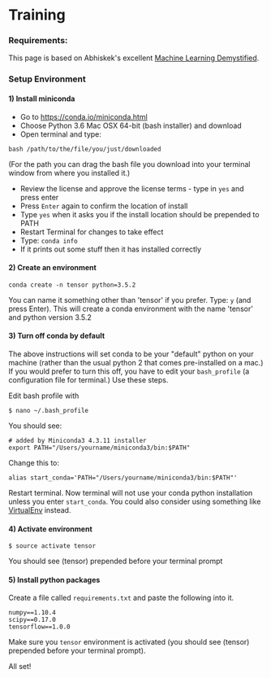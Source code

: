 # Training

### Requirements: 

This page is based on Abhiskek's excellent [Machine Learning Demystified](https://github.com/shekit/machine-learning-demystified).

### Setup Environment

#### 1) Install miniconda 
- Go to https://conda.io/miniconda.html 
- Choose Python 3.6 Mac OSX 64-bit (bash installer) and download
- Open terminal and type:

```
bash /path/to/the/file/you/just/downloaded
```
(For the path you can drag the bash file you download into your terminal window from where you installed it.)

   - Review the license and approve the license terms - type in `yes` and press enter
   - Press `Enter` again to confirm the location of install
   - Type `yes` when it asks you if the install location should be prepended to PATH
   - Restart Terminal for changes to take effect
   - Type: `conda info`
   - If it prints out some stuff then it has installed correctly
   
#### 2) Create an environment

```
conda create -n tensor python=3.5.2
```

You can name it something other than 'tensor' if you prefer. Type: `y` (and press Enter). This will create a conda environment with the name 'tensor' and python version 3.5.2

#### 3) Turn off conda by default
The above instructions will set conda to be your "default" python on your machine (rather than the usual python 2 that comes pre-installed on a mac.) If you would prefer to turn this off, you have to edit your `bash_profile` (a configuration file for terminal.) Use these steps.

Edit bash profile with 

```
$ nano ~/.bash_profile
```

You should see:

```
# added by Miniconda3 4.3.11 installer
export PATH="/Users/yourname/miniconda3/bin:$PATH"
```
Change this to:

```
alias start_conda='PATH="/Users/yourname/miniconda3/bin:$PATH"'
```

Restart terminal. Now terminal will not use your conda python installation unless you enter `start_conda`. You could also consider using something like [VirtualEnv](https://virtualenv.pypa.io/en/stable/) instead.


#### 4) Activate environment

```
$ source activate tensor
```

You should see (tensor) prepended before your terminal prompt

#### 5) Install python packages

Create a file called `requirements.txt` and paste the following into it.

```
numpy==1.10.4
scipy==0.17.0
tensorflow==1.0.0
```

Make sure you `tensor` environment is activated (you should see (tensor) prepended before your terminal prompt).

All set!

